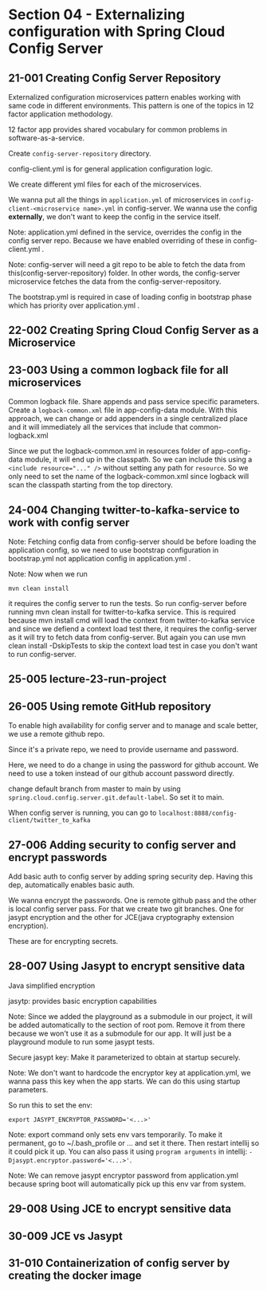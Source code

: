 # Section 04 - Externalizing configuration with Spring Cloud Config Server

## 21-001 Creating Config Server Repository
Externalized configuration microservices pattern enables working with same code in different environments. This pattern
is one of the topics in 12 factor application methodology.

12 factor app provides shared vocabulary for common problems in software-as-a-service.

Create `config-server-repository` directory.

config-client.yml is for general application configuration logic.

We create different yml files for each of the microservices.

We wanna put all the things in `application.yml` of microservices in `config-client-<microservice name>.yml` in config-server.
We wanna use the config **externally**, we don't want to keep the config in the service itself.

Note: application.yml defined in the service, overrides the config in the config server repo. Because we have enabled overriding of these
in config-client.yml .

Note: config-server will need a git repo to be able to fetch the data from this(config-server-repository) folder.
In other words, the config-server microservice fetches the data from the config-server-repository.

The bootstrap.yml is required in case of loading config in bootstrap phase which has priority over application.yml .

## 22-002 Creating Spring Cloud Config Server as a Microservice
## 23-003 Using a common logback file for all microservices
Common logback file. Share appends and pass service specific parameters. Create a `logback-common.xml` file in app-config-data module.
With this approach, we can change or add appenders in a single centralized place and it will immediately all the services that include
that common-logback.xml

Since we put the logback-common.xml in resources folder of app-config-data module, it will end up in the classpath. So we can include
this using a `<include resource="..." />` without setting any path for `resource`. So we only need to set the name of the logback-common.xml
since logback will scan the classpath starting from the top directory.

## 24-004 Changing twitter-to-kafka-service to work with config server
Note: Fetching config data from config-server should be before loading the application config, so we need to use
bootstrap configuration in bootstrap.yml not application config in application.yml .

Note: Now when we run
```shell
mvn clean install
```
it requires the config server to run the tests. So run config-server before running mvn clean install for twitter-to-kafka service.
This is required because mvn install cmd will load the context from twitter-to-kafka service and since we defiend a context load test
there, it requires the config-server as it will try to fetch data from config-server. But again you can use mvn clean install -DskipTests
to skip the context load test in case you don't want to run config-server.

## 25-005 lecture-23-run-project
## 26-005 Using remote GitHub repository
To enable high availability for config server and to manage and scale better, we use a remote github repo.

Since it's a private repo, we need to provide username and password.

Here, we need to do a change in using the password for github account. We need to use a token instead of our github account password directly.

change default branch from master to main by using `spring.cloud.config.server.git.default-label`. So set it to main.

When config server is running, you can go to `localhost:8888/config-client/twitter_to_kafka`

## 27-006 Adding security to config server and encrypt passwords
Add basic auth to config server by adding spring security dep. Having this dep, automatically enables basic auth.

We wanna encrypt the passwords. One is remote github pass and the other is local config server pass. For that we create two git branches.
One for jasypt encryption and the other for JCE(java cryptography extension encryption).

These are for encrypting secrets.

## 28-007 Using Jasypt to encrypt sensitive data
Java simplified encryption

jasytp: provides basic encryption capabilities

Note: Since we added the playground as a submodule in our project, it will be added automatically to the <modules> section of 
root pom. Remove it from there because we won't use it as a submodule for our app. It will just be a playground module to run some
jasypt tests.

Secure jasypt key: Make it parameterized to obtain at startup securely.

Note: We don't want to hardcode the encryptor key at application.yml, we wanna pass this key when the app starts. We can do this using
startup parameters.

So run this to set the env:
```shell
export JASYPT_ENCRYPTOR_PASSWORD='<...>'
```

Note: export command only sets env vars temporarily. To make it permanent, go to ~/.bash_profile or ... and set it there.
Then restart intellij so it could pick it up. You can also pass it using `program arguments` in intellij:
`-Djasypt.encryptor.password='<...>'`.

Note: We can remove jasypt encryptor password from application.yml because spring boot will automatically pick up this env var
from system.

## 29-008 Using JCE to encrypt sensitive data
## 30-009 JCE vs Jasypt
## 31-010 Containerization of config server by creating the docker image